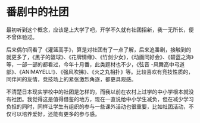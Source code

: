 # 番剧中的社团

最初听到这个概念，应该是上大学了吧，开学不久就有社团招新，我一无所长，便不曾体验过。 

后来偶尔间看了《灌篮高手》，算是对社团有了一点了解，后来追番剧，接触到的就更多了，《黑子的篮球》、《花牌情缘》、《竹剑少女》，《动画同好会》、《碧蓝之海》等，一部一部的都看过，今年十月番，此类题材也不少，《弦音 -风舞高中弓道部》、《ANIMAYELL!》、《强风吹拂》、《火之丸相扑》等。比较喜欢有竞技性质的，同伴间的友情，竞技场上的紧张激烈角逐，都更具观感。 

不清楚日本现实学校中的社团是怎样的，而我以前在农村上过学的中小学根本就没有社团。我觉得这是值得借鉴的地方，现在一直说给中小学生减负，但在减少学习负担的同时，同样让学生有组织的参与一些课外活动也很重要，比如社团活动，不仅可以培养爱好，还能有更多的参与感。